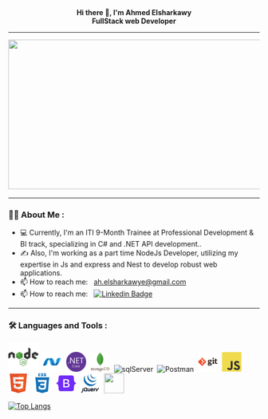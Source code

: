 <div align="center" style="font-size: 20 px"">  <b>Hi there 👋, I'm Ahmed Elsharkawy</b> </div>
<div align="center" style="font-size: 20 px"">  <b>FullStack web Developer</b> </div>

---

<!--
**ah-Elsharkawy/ah-Elsharkawy** is a ✨ _special_ ✨ repository because its `README.md` (this file) appears on your GitHub profile.

Here are some ideas to get you started:

- 🔭 I’m currently working on ...
- 🌱 I’m currently learning ...
- 👯 I’m looking to collaborate on ...
- 🤔 I’m looking for help with ...
- 💬 Ask me about ...
- 📫 How to reach me: ...
- 😄 Pronouns: ...
- ⚡ Fun fact: ...
-->
<!--profile views -->
  <!-- <img src="https://komarev.com/ghpvc/?username=ah-Elsharkawy&style=flat-square&color=blue" alt=""/> -->

<div id="header" align="left">

</div>


<div id="badges">
  <!-- <a href="https://www.linkedin.com/in/ahelsharkawy/">
    <img src="https://img.shields.io/badge/LinkedIn-blue?style=for-the-badge&logo=linkedin&logoColor=white" alt="LinkedIn Badge"/>
  </a> -->
</div>

<div align="center">
  <img src="https://media.giphy.com/media/dWesBcTLavkZuG35MI/giphy.gif" width="600" height="300"/>
</div>

---

### :man_technologist: About Me :


- 💻 Currently, I'm an ITI 9-Month Trainee at Professional Development & BI track, specializing in C# and .NET API development..
- ✍️ Also, I'm working as a part time NodeJs Developer, utilizing my expertise in Js and express and Nest to develop robust web applications.
- 📫 How to reach me: &nbsp; ah.elsharkawye@gmail.com
- 📫 How to reach me: &nbsp; [![Linkedin Badge](https://img.shields.io/badge/-Linked-blue?style=flat&logo=Linkedin&logoColor=white)](https://www.linkedin.com/in/ahelsharkawy/)

---

### :hammer_and_wrench: Languages and Tools :

<div>
  <img src="https://github.com/devicons/devicon/blob/master/icons/nodejs/nodejs-original-wordmark.svg" title="NodeJs" alt="Node" width="60" height="60"/>&nbsp;
   <img src="https://github.com/devicons/devicon/blob/master/icons/dot-net/dot-net-original.svg" title="Dotnet" alt="Dotnet" width="40" height="40"/>&nbsp;
   <img src="https://github.com/devicons/devicon/blob/master/icons/dotnetcore/dotnetcore-original.svg" title=".NET Core" alt=".Net Core" width="40" height="40"/>&nbsp;
  <img src="https://github.com/devicons/devicon/blob/master/icons/mongodb/mongodb-original-wordmark.svg" title="mongoDB"  alt="mongoDB" width="40" height="40"/>&nbsp;
  <img src="https://cdn.jsdelivr.net/gh/devicons/devicon@latest/icons/microsoftsqlserver/microsoftsqlserver-original-wordmark.svg" title="sqlServer"  alt="sqlServer" width="40" height="40"/>&nbsp;
  <img src="https://www.vectorlogo.zone/logos/getpostman/getpostman-icon.svg" title="Postman"  alt="Postman" width="40" height="40"/>&nbsp;
 <img src="https://github.com/devicons/devicon/blob/master/icons/git/git-original-wordmark.svg" title="Git" alt="Git" width="40" height="40"/>&nbsp;
  <img src="https://github.com/devicons/devicon/blob/master/icons/javascript/javascript-original.svg" title="JavaScript" alt="JavaScript" width="40" height="40"/>&nbsp;
 <img src="https://github.com/devicons/devicon/blob/master/icons/html5/html5-original.svg" title="HTML5" alt="HTML" width="40" height="40"/>&nbsp;
 <img src="https://github.com/devicons/devicon/blob/master/icons/css3/css3-plain-wordmark.svg"  title="CSS3" alt="CSS" width="40" height="40"/>&nbsp;
 <img src="https://github.com/devicons/devicon/blob/master/icons/bootstrap/bootstrap-plain.svg" title="Bootstrap" alt="Bootstrap" width="40" height="40"/>&nbsp;
 <img src="https://github.com/devicons/devicon/blob/master/icons/jquery/jquery-original-wordmark.svg" title="jQuery" alt="jQuery" width="40" height="40"/>&nbsp;
 <img src="https://cdn.jsdelivr.net/gh/devicons/devicon@latest/icons/react/react-original-wordmark.svg" width="40" height="40"/>&nbsp
</div>


[![Top Langs](https://github-readme-stats.vercel.app/api/top-langs/?username=ah-Elsharkawy&layout=compact&theme=vision-friendly-dark)](https://github.com/anuraghazra/github-readme-stats)


